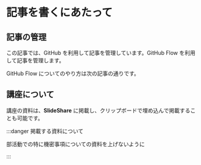 # 記事を書くにあたって

## 記事の管理
この記事では、GitHub を利用して記事を管理しています。GitHub Flow を利用して記事を管理します。

GitHub Flow についてのやり方は次の記事の通りです。


## 講座について
講座の資料は、**SlideShare** に掲載し、クリップボードで埋め込んで掲載することも可能です。

:::danger 掲載する資料について

部活動での特に機密事項についての資料を上げないように

:::


